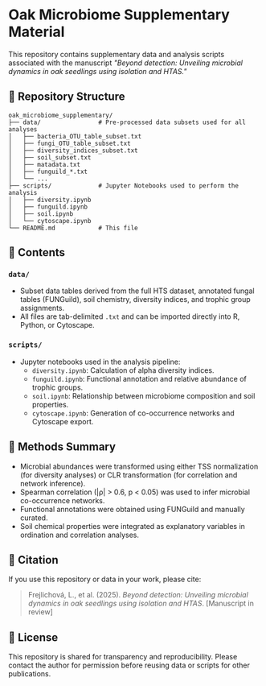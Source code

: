 # Oak Microbiome Supplementary Material

This repository contains supplementary data and analysis scripts associated with the manuscript *"Beyond detection: Unveiling microbial dynamics in oak seedlings using isolation and HTAS."*

## 📂 Repository Structure

```
oak_microbiome_supplementary/
├── data/                # Pre-processed data subsets used for all analyses
│   ├── bacteria_OTU_table_subset.txt
│   ├── fungi_OTU_table_subset.txt
│   ├── diversity_indices_subset.txt
│   ├── soil_subset.txt
│   ├── matadata.txt
│   ├── funguild_*.txt
│   └── ...
├── scripts/             # Jupyter Notebooks used to perform the analysis
│   ├── diversity.ipynb
│   ├── funguild.ipynb
│   ├── soil.ipynb
│   └── cytoscape.ipynb
└── README.md            # This file
```

## 🔬 Contents

### `data/`
- Subset data tables derived from the full HTS dataset, annotated fungal tables (FUNGuild), soil chemistry, diversity indices, and trophic group assignments.
- All files are tab-delimited `.txt` and can be imported directly into R, Python, or Cytoscape.

### `scripts/`
- Jupyter notebooks used in the analysis pipeline:
  - `diversity.ipynb`: Calculation of alpha diversity indices.
  - `funguild.ipynb`: Functional annotation and relative abundance of trophic groups.
  - `soil.ipynb`: Relationship between microbiome composition and soil properties.
  - `cytoscape.ipynb`: Generation of co-occurrence networks and Cytoscape export.

## 🧪 Methods Summary

- Microbial abundances were transformed using either TSS normalization (for diversity analyses) or CLR transformation (for correlation and network inference).
- Spearman correlation (|ρ| > 0.6, p < 0.05) was used to infer microbial co-occurrence networks.
- Functional annotations were obtained using FUNGuild and manually curated.
- Soil chemical properties were integrated as explanatory variables in ordination and correlation analyses.

## 📎 Citation

If you use this repository or data in your work, please cite:

> Frejlichová, L., et al. (2025). *Beyond detection: Unveiling microbial dynamics in oak seedlings using isolation and HTAS*. [Manuscript in review]

## 📝 License

This repository is shared for transparency and reproducibility. Please contact the author for permission before reusing data or scripts for other publications.
